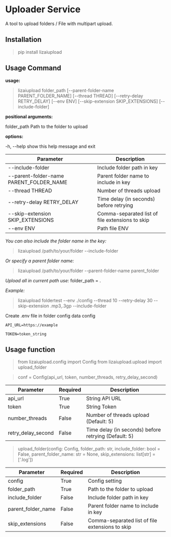# Uploader Service

  

A tool to upload folders / File with multipart upload.

  

## Installation

> pip install lizaiupload

  

## Usage Command

**usage:**
>lizaiupload folder_path [--parent-folder-name PARENT_FOLDER_NAME] [--thread THREAD]
>[--retry-delay RETRY_DELAY] [--env ENV] [--skip-extension SKIP_EXTENSIONS] [--include-folder]
  

**positional arguments:**

folder_path Path to the folder to upload

  

**options:**

-h, --help show this help message and exit

|  Parameter| Description |
|--|--|
| --include-folder | Include folder path in key |
| --parent-folder-name PARENT_FOLDER_NAME | Parent folder name to include in key |
| --thread THREAD | Number of threads upload |
| --retry-delay RETRY_DELAY | Time delay (in seconds) before retrying |
| --skip-extension SKIP_EXTENSIONS | Comma-separated list of file extensions to skip |
| --env ENV | Path file ENV |
  

*You can also include the folder name in the key:*

> lizaiupload /path/to/your/folder --include-folder

  

*Or specify a parent folder name:*

> lizaiupload /path/to/your/folder --parent-folder-name parent_folder

  

*Upload all in current path use:* folder_path = .

  

*Example:*

> lizaiupload foldertest --env ./config --thread 10 --retry-delay 30 --skip-extension .mp3,.3gp  --include-folder

  

Create .env file in folder config data config
```
API_URL=https://example

TOKEN=token_string
```

## Usage function

> from lizaiupload.config import Config
> from lizaiupload.upload import upload_folder

> conf = Config(api_url,
                token,
                number_threads,
                retry_delay_second)

|  Parameter|Required| Description |
|--|--|--|
| api_url | True | String API URL |
| token | True | String Token |
| number_threads | False | Number of threads upload (Default: 5) |
| retry_delay_second | False | Time delay (in seconds) before retrying (Default: 5) |

> upload_folder(config: Config, folder_path: str, include_folder: bool = False, parent_folder_name: str = None, skip_extensions: list[str] = ['.log'])

|  Parameter|Required| Description |
|--|--|--|
| config | True | Config setting |
| folder_path | True | Path to the folder to upload |
| include_folder | False | Include folder path in key |
| parent_folder_name | False | Parent folder name to include in key |
| skip_extensions | False | Comma-separated list of file extensions to skip |